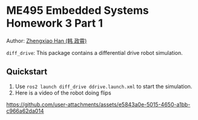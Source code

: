 # ME495 Embedded Systems Homework 3 Part 1

Author: [Zhengxiao Han (韩 政霄)](https://0nhc.github.io)

`diff_drive`: This package contains a differential drive robot simulation.

## Quickstart

1. Use `ros2 launch diff_drive ddrive.launch.xml` to start the simulation.
2. Here is a video of the robot doing flips

https://github.com/user-attachments/assets/e5843a0e-5015-4650-a1bb-c966a62da014
